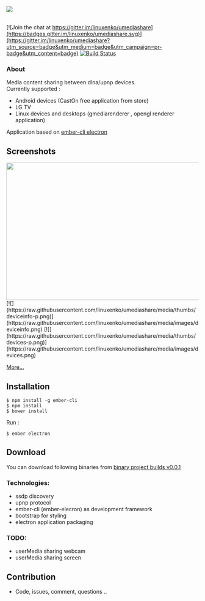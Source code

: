[![](https://raw.githubusercontent.com/linuxenko/umediashare/media/contrib/umediashare.png)](https://raw.githubusercontent.com/linuxenko/umediashare/media/contrib/umediashare.png)  <br /><br />

[![Join the chat at https://gitter.im/linuxenko/umediashare](https://badges.gitter.im/linuxenko/umediashare.svg)](https://gitter.im/linuxenko/umediashare?utm_source=badge&utm_medium=badge&utm_campaign=pr-badge&utm_content=badge) [![Build Status](https://travis-ci.org/linuxenko/umediashare.svg?branch=master)](https://travis-ci.org/linuxenko/umediashare) 

### About

Media content sharing between dlna/upnp devices.<br />
Currently supported : <br />
 * Android devices (CastOn free application from store) <br />
 * LG TV <br />
 * Linux devices and desktops (gmediarenderer , opengl renderer application)

Application based on [ember-cli electron](https://github.com/felixrieseberg/ember-electron)

## Screenshots
<a href="https://raw.githubusercontent.com/linuxenko/umediashare/media/images/dashboard.png">
<img height=360 width=550 src="https://raw.githubusercontent.com/linuxenko/umediashare/media/thumbs/dashboard-thumb.png" align=left />
</a>
[![](https://raw.githubusercontent.com/linuxenko/umediashare/media/thumbs/deviceinfo-p.png)](https://raw.githubusercontent.com/linuxenko/umediashare/media/images/deviceinfo.png)   [![](https://raw.githubusercontent.com/linuxenko/umediashare/media/thumbs/devices-p.png)](https://raw.githubusercontent.com/linuxenko/umediashare/media/images/devices.png)  

[More...](https://github.com/linuxenko/umediashare/tree/media/images)

## Installation

```
$ npm install -g ember-cli
$ npm install
$ bower install
```

Run :

```
$ ember electron
```

## Download 

  You can download following binaries from [binary project builds v0.0.1](https://github.com/linuxenko/umediashare/releases/tag/v0.0.1)


### Technologies: <br />
 * ssdp discovery<br />
 * upnp protocol <br />
 * ember-cli (ember-elecron) as development framework<br />
 * bootstrap for styling<br />
 * electron application packaging<br />
 
 
### TODO:<br />
  * userMedia sharing webcam <br />
  * userMedia sharing screen <br />
 
## Contribution

 * Code, issues, comment, questions .. 



